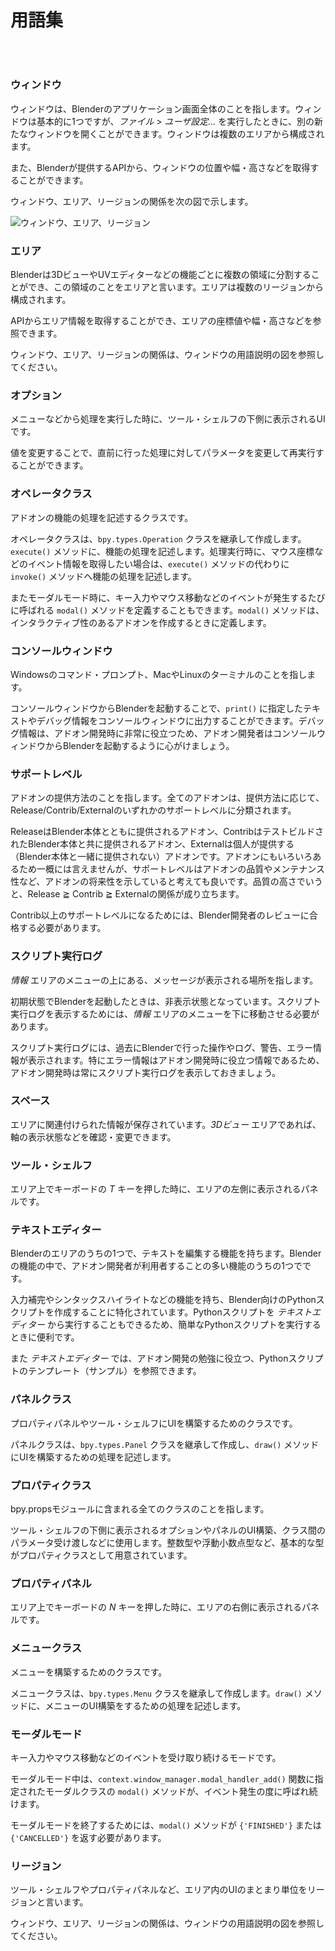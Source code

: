 <div id="sect_title_img_0_0"></div>

<div id="sect_title_text"></div>

# 用語集

<div id="preface"></div>

###### 　


### ウィンドウ

ウィンドウは、Blenderのアプリケーション画面全体のことを指します。ウィンドウは基本的に1つですが、*ファイル* > *ユーザ設定...* を実行したときに、別の新たなウィンドウを開くことができます。ウィンドウは複数のエリアから構成されます。

また、Blenderが提供するAPIから、ウィンドウの位置や幅・高さなどを取得することができます。

ウィンドウ、エリア、リージョンの関係を次の図で示します。

![ウィンドウ、エリア、リージョン](https://dl.dropboxusercontent.com/s/26y86pmj40qygko/window_region_area.png "ウィンドウ、エリア、リージョン")


### エリア

Blenderは3DビューやUVエディターなどの機能ごとに複数の領域に分割することができ、この領域のことをエリアと言います。エリアは複数のリージョンから構成されます。

APIからエリア情報を取得することができ、エリアの座標値や幅・高さなどを参照できます。

ウィンドウ、エリア、リージョンの関係は、ウィンドウの用語説明の図を参照してください。


### オプション

メニューなどから処理を実行した時に、ツール・シェルフの下側に表示されるUIです。

値を変更することで、直前に行った処理に対してパラメータを変更して再実行することができます。


### オペレータクラス

アドオンの機能の処理を記述するクラスです。

オペレータクラスは、```bpy.types.Operation``` クラスを継承して作成します。```execute()``` メソッドに、機能の処理を記述します。処理実行時に、マウス座標などのイベント情報を取得したい場合は、```execute()``` メソッドの代わりに ```invoke()``` メソッドへ機能の処理を記述します。

またモーダルモード時に、キー入力やマウス移動などのイベントが発生するたびに呼ばれる ```modal()``` メソッドを定義することもできます。```modal()``` メソッドは、インタラクティブ性のあるアドオンを作成するときに定義します。


### コンソールウィンドウ

Windowsのコマンド・プロンプト、MacやLinuxのターミナルのことを指します。

コンソールウィンドウからBlenderを起動することで、```print()``` に指定したテキストやデバッグ情報をコンソールウィンドウに出力することができます。デバッグ情報は、アドオン開発時に非常に役立つため、アドオン開発者はコンソールウィンドウからBlenderを起動するように心がけましょう。


### サポートレベル

アドオンの提供方法のことを指します。全てのアドオンは、提供方法に応じて、Release/Contrib/Externalのいずれかのサポートレベルに分類されます。

ReleaseはBlender本体とともに提供されるアドオン、ContribはテストビルドされたBlender本体と共に提供されるアドオン、Externalは個人が提供する（Blender本体と一緒に提供されない）アドオンです。アドオンにもいろいろあるため一概には言えませんが、サポートレベルはアドオンの品質やメンテナンス性など、アドオンの将来性を示していると考えても良いです。品質の高さでいうと、Release ≧ Contrib ≧ Externalの関係が成り立ちます。

Contrib以上のサポートレベルになるためには、Blender開発者のレビューに合格する必要があります。


### スクリプト実行ログ

*情報* エリアのメニューの上にある、メッセージが表示される場所を指します。

初期状態でBlenderを起動したときは、非表示状態となっています。スクリプト実行ログを表示するためには、*情報* エリアのメニューを下に移動させる必要があります。

スクリプト実行ログには、過去にBlenderで行った操作やログ、警告、エラー情報が表示されます。特にエラー情報はアドオン開発時に役立つ情報であるため、アドオン開発時は常にスクリプト実行ログを表示しておきましょう。


### スペース

エリアに関連付けられた情報が保存されています。*3Dビュー* エリアであれば、軸の表示状態などを確認・変更できます。


### ツール・シェルフ

エリア上でキーボードの *T* キーを押した時に、エリアの左側に表示されるパネルです。


### テキストエディター

Blenderのエリアのうちの1つで、テキストを編集する機能を持ちます。Blenderの機能の中で、アドオン開発者が利用者することの多い機能のうちの1つでです。

入力補完やシンタックスハイライトなどの機能を持ち、Blender向けのPythonスクリプトを作成することに特化されています。Pythonスクリプトを *テキストエディター* から実行することもできるため、簡単なPythonスクリプトを実行するときに便利です。

また *テキストエディター* では、アドオン開発の勉強に役立つ、Pythonスクリプトのテンプレート（サンプル）を参照できます。


### パネルクラス

プロパティパネルやツール・シェルフにUIを構築するためのクラスです。

パネルクラスは、```bpy.types.Panel``` クラスを継承して作成し、```draw()``` メソッドにUIを構築するための処理を記述します。


### プロパティクラス

bpy.propsモジュールに含まれる全てのクラスのことを指します。

ツール・シェルフの下側に表示されるオプションやパネルのUI構築、クラス間のパラメータ受け渡しなどに使用します。整数型や浮動小数点型など、基本的な型がプロパティクラスとして用意されています。


### プロパティパネル

エリア上でキーボードの *N* キーを押した時に、エリアの右側に表示されるパネルです。


### メニュークラス

メニューを構築するためのクラスです。

メニュークラスは、```bpy.types.Menu``` クラスを継承して作成します。```draw()``` メソッドに、メニューのUI構築をするための処理を記述します。


### モーダルモード

キー入力やマウス移動などのイベントを受け取り続けるモードです。

モーダルモード中は、```context.window_manager.modal_handler_add()``` 関数に指定されたモーダルクラスの ```modal()``` メソッドが、イベント発生の度に呼ばれ続けます。

モーダルモードを終了するためには、```modal()``` メソッドが ```{'FINISHED'}``` または ```{'CANCELLED'}``` を返す必要があります。


### リージョン

ツール・シェルフやプロパティパネルなど、エリア内のUIのまとまり単位をリージョンと言います。

ウィンドウ、エリア、リージョンの関係は、ウィンドウの用語説明の図を参照してください。
